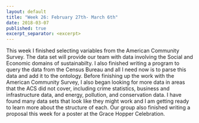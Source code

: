 ```yaml
---
layout: default
title: "Week 26: February 27th- March 6th"
date: 2018-03-07
published: true
excerpt_separator: <excerpt>
---
```

  This week I finished selecting variables from the American Community Survey. <excerpt>The data set will provide our team with data involving the Social and Economic domains of sustainabilty. I also finished writing a program to query the data from the Census Bureau and all I need now is to parse this data and add it to the ontology.
Before finishing up the work with the American Community Survey, I also began looking for more data in areas that the ACS did not cover, including crime statistics, business and infrastructure data, and energy, pollution, and conservation data. I have found many data sets that look like they might work and I am getting ready to learn more about the structure of each.
Our group also finished writing a proposal this week for a poster at the Grace Hopper Celebration.
